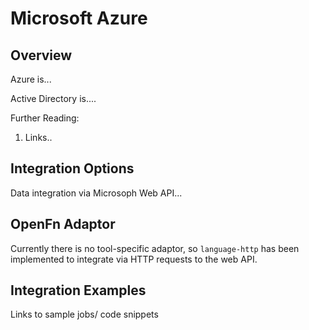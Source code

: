 # Microsoft Azure
<!---Tool docs are (1) to ensure all OpenFn can more quickly and easily integrate with common tools, and (2) to educate any OpenFn user/the wider sector.---> 
## Overview
Azure is...

Active Directory is....

Further Reading:
1. Links..

## Integration Options
Data integration via Microsoph Web API...


## OpenFn Adaptor
Currently there is no tool-specific adaptor, so `language-http` has been implemented to integrate via HTTP requests to the web API. 

## Integration Examples 
Links to sample jobs/ code snippets
